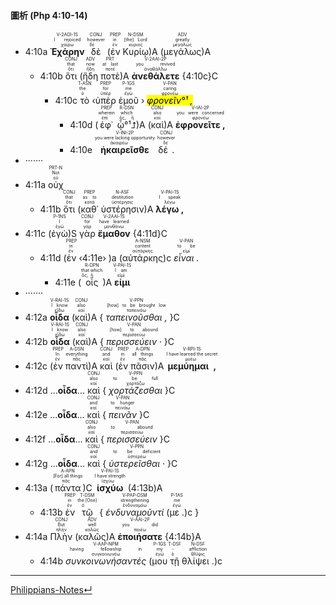 #### 圖析 (Php 4:10-14)

- <rt>4:10a</rt> <RUBY><ruby><ruby><strong>Ἐχάρην</strong><rt>χαίρω</rt></ruby><rt>I rejoiced</rt></ruby><rt>V-2AOI-1S</rt></RUBY> <RUBY><ruby><ruby>δὲ<rt>δέ</rt></ruby><rt>however</rt></ruby><rt>CONJ</rt></RUBY> (<RUBY><ruby><ruby>ἐν<rt>ἐν</rt></ruby><rt>in</rt></ruby><rt>PREP</rt></RUBY> <RUBY><ruby><ruby>Κυρίῳ<rt>κύριος</rt></ruby><rt>[the] Lord</rt></ruby><rt>N-DSM</rt></RUBY>)A (<RUBY><ruby><ruby>μεγάλως<rt>μεγάλως</rt></ruby><rt>greatly</rt></ruby><rt>ADV</rt></RUBY>)A
	- <rt>4:10b</rt> <RUBY><ruby><ruby>ὅτι<rt>ὅτι</rt></ruby><rt>that</rt></ruby><rt>CONJ</rt></RUBY> (<RUBY><ruby><ruby>ἤδη<rt>ἤδη</rt></ruby><rt>now</rt></ruby><rt>ADV</rt></RUBY> <RUBY><ruby><ruby>ποτὲ<rt>ποτέ</rt></ruby><rt>at last</rt></ruby><rt>PRT</rt></RUBY>)A <RUBY><ruby><ruby><strong>ἀνεθάλετε</strong><rt>ἀναθάλλω</rt></ruby><rt>you revived</rt></ruby><rt>V-2AAI-2P</rt></RUBY> {<rt>4:10c</rt>}C
		- <rt>4:10c</rt> <RUBY><ruby><ruby>τὸ<rt>ὁ</rt></ruby><rt>the</rt></ruby><rt>T-ASN</rt></RUBY> ‹<RUBY><ruby><ruby>ὑπὲρ<rt>ὑπέρ</rt></ruby><rt>for</rt></ruby><rt>PREP</rt></RUBY> <RUBY><ruby><ruby>ἐμοῦ<rt>ἐγώ</rt></ruby><rt>me</rt></ruby><rt>P-1GS</rt></RUBY> › <RUBY><ruby><ruby><mark><em>φρονεῖν°¹ ,</em></mark><rt>φρονέω</rt></ruby><rt>caring</rt></ruby><rt>V-PAN</rt></RUBY>
			- <rt>4:10d</rt> (<RUBY><ruby><ruby>ἐφ᾽<rt>ἐπί</rt></ruby><rt>wherein</rt></ruby><rt>PREP</rt></RUBY> <RUBY><ruby><ruby>ᾧ°¹⮥<rt>ὅς, ἥ</rt></ruby><rt>which</rt></ruby><rt>R-DSN</rt></RUBY>)A (<RUBY><ruby><ruby>καὶ<rt>καί</rt></ruby><rt>also</rt></ruby><rt>CONJ</rt></RUBY>)A <RUBY><ruby><ruby><strong>ἐφρονεῖτε ,</strong><rt>φρονέω</rt></ruby><rt>you were concerned</rt></ruby><rt>V-IAI-2P</rt></RUBY> 
			- <rt>4:10e</rt> <RUBY><ruby><ruby><strong>ἠκαιρεῖσθε</strong><rt>ἀκαιρέω</rt></ruby><rt>you were lacking opportunity</rt></ruby><rt>V-INI-2P</rt></RUBY> <RUBY><ruby><ruby>δέ .<rt>δέ</rt></ruby><rt>however</rt></ruby><rt>CONJ</rt></RUBY> 
- ·······
- <rt>4:11a</rt> <RUBY><ruby><ruby>οὐχ<rt>οὐ</rt></ruby><rt>Not</rt></ruby><rt>PRT-N</rt></RUBY> 
	- <rt>4:11b</rt> <RUBY><ruby><ruby>ὅτι<rt>ὅτι</rt></ruby><rt>that</rt></ruby><rt>CONJ</rt></RUBY> (<RUBY><ruby><ruby>καθ᾽<rt>κατά</rt></ruby><rt>as to</rt></ruby><rt>PREP</rt></RUBY> <RUBY><ruby><ruby>ὑστέρησιν<rt>ὑστέρησις</rt></ruby><rt>destitution</rt></ruby><rt>N-ASF</rt></RUBY>)A <RUBY><ruby><ruby><strong>λέγω ,</strong><rt>λέγω</rt></ruby><rt>I speak</rt></ruby><rt>V-PAI-1S</rt></RUBY> 
- <rt>4:11c</rt> (<RUBY><ruby><ruby>ἐγὼ<rt>ἐγώ</rt></ruby><rt>I</rt></ruby><rt>P-1NS</rt></RUBY>)S <RUBY><ruby><ruby>γὰρ<rt>γάρ</rt></ruby><rt>for</rt></ruby><rt>CONJ</rt></RUBY> <RUBY><ruby><ruby><strong>ἔμαθον</strong><rt>μανθάνω</rt></ruby><rt>have learned</rt></ruby><rt>V-2AAI-1S</rt></RUBY> {<rt>4:11d</rt>}C
	- <rt>4:11d</rt> (<RUBY><ruby><ruby>ἐν<rt>ἐν</rt></ruby><rt>in</rt></ruby><rt>PREP</rt></RUBY> ‹<rt>4:11e</rt>› )a (<RUBY><ruby><ruby>αὐτάρκης<rt>αὐτάρκης</rt></ruby><rt>content</rt></ruby><rt>A-NSM</rt></RUBY>)c <RUBY><ruby><ruby><em>εἶναι .</em><rt>εἰμί</rt></ruby><rt>to be</rt></ruby><rt>V-PAN</rt></RUBY>
		- <rt>4:11e</rt> (<RUBY><ruby><ruby>οἷς<rt>ὅς, ἥ</rt></ruby><rt>that which</rt></ruby><rt>R-DPN</rt></RUBY>)A <RUBY><ruby><ruby><strong>εἰμι</strong><rt>εἰμί</rt></ruby><rt>I am</rt></ruby><rt>V-PAI-1S</rt></RUBY>
- ·······
- <rt>4:12a</rt> <RUBY><ruby><ruby><strong>οἶδα</strong><rt>εἴδω</rt></ruby><rt>I know</rt></ruby><rt>V-RAI-1S</rt></RUBY> (<RUBY><ruby><ruby>καὶ<rt>καί</rt></ruby><rt>also</rt></ruby><rt>CONJ</rt></RUBY>)A { <RUBY><ruby><ruby><em>ταπεινοῦσθαι ,</em><rt>ταπεινόω</rt></ruby><rt>[how] to be brought low</rt></ruby><rt>V-PPN</rt></RUBY> }C 
- <rt>4:12b</rt> <RUBY><ruby><ruby><strong>οἶδα</strong><rt>εἴδω</rt></ruby><rt>I know</rt></ruby><rt>V-RAI-1S</rt></RUBY> (<RUBY><ruby><ruby>καὶ<rt>καί</rt></ruby><rt>also</rt></ruby><rt>CONJ</rt></RUBY>)A { <RUBY><ruby><ruby><em>περισσεύειν ·</em><rt>περισσεύω</rt></ruby><rt>[how] to abound</rt></ruby><rt>V-PAN</rt></RUBY> }C
- <rt>4:12c</rt> (<RUBY><ruby><ruby>ἐν<rt>ἐν</rt></ruby><rt>In</rt></ruby><rt>PREP</rt></RUBY> <RUBY><ruby><ruby>παντὶ<rt>πᾶς</rt></ruby><rt>everything</rt></ruby><rt>A-DSN</rt></RUBY>)A <RUBY><ruby><ruby>καὶ<rt>καί</rt></ruby><rt>and</rt></ruby><rt>CONJ</rt></RUBY> (<RUBY><ruby><ruby>ἐν<rt>ἐν</rt></ruby><rt>in</rt></ruby><rt>PREP</rt></RUBY> <RUBY><ruby><ruby>πᾶσιν<rt>πᾶς</rt></ruby><rt>all things</rt></ruby><rt>A-DPN</rt></RUBY>)A <RUBY><ruby><ruby><strong>μεμύημαι ,</strong><rt>μυέω</rt></ruby><rt>I have learned the secret</rt></ruby><rt>V-RPI-1S</rt></RUBY> 
- <rt>4:12d</rt> ...<strong>οἶδα</strong>... <RUBY><ruby><ruby>καὶ<rt>καί</rt></ruby><rt>also</rt></ruby><rt>CONJ</rt></RUBY> { <RUBY><ruby><ruby><em>χορτάζεσθαι</em><rt>χορτάζω</rt></ruby><rt>to be full</rt></ruby><rt>V-PPN</rt></RUBY> }C
- <rt>4:12e</rt> ...<strong>οἶδα</strong>... <RUBY><ruby><ruby>καὶ<rt>καί</rt></ruby><rt>and</rt></ruby><rt>CONJ</rt></RUBY> { <RUBY><ruby><ruby><em>πεινᾶν</em><rt>πεινάω</rt></ruby><rt>to hunger</rt></ruby><rt>V-PAN</rt></RUBY> }C
- <rt>4:12f</rt> ...<strong>οἶδα</strong>... <RUBY><ruby><ruby>καὶ<rt>καί</rt></ruby><rt>also</rt></ruby><rt>CONJ</rt></RUBY> { <RUBY><ruby><ruby><em>περισσεύειν</em><rt>περισσεύω</rt></ruby><rt>to abound</rt></ruby><rt>V-PAN</rt></RUBY> }C
- <rt>4:12g</rt> ...<strong>οἶδα</strong>... <RUBY><ruby><ruby>καὶ<rt>καί</rt></ruby><rt>and</rt></ruby><rt>CONJ</rt></RUBY> { <RUBY><ruby><ruby><em>ὑστερεῖσθαι ·</em><rt>ὑστερέω</rt></ruby><rt>to be deficient</rt></ruby><rt>V-PPN</rt></RUBY> }C
- <rt>4:13a</rt> (<RUBY><ruby><ruby>πάντα<rt>πᾶς</rt></ruby><rt>[For] all things</rt></ruby><rt>A-APN</rt></RUBY>)C <RUBY><ruby><ruby><strong>ἰσχύω</strong><rt>ἰσχύω</rt></ruby><rt>I have strength</rt></ruby><rt>V-PAI-1S</rt></RUBY> (<rt>4:13b</rt>)A
	- <rt>4:13b</rt> <RUBY><ruby><ruby>ἐν<rt>ἐν</rt></ruby><rt>in</rt></ruby><rt>PREP</rt></RUBY> <RUBY><ruby><ruby>τῷ<rt>ὁ</rt></ruby><rt>the [One]</rt></ruby><rt>T-DSM</rt></RUBY> { <RUBY><ruby><ruby><em>ἐνδυναμοῦντί</em><rt>ἐνδυναμόω</rt></ruby><rt>strengthening</rt></ruby><rt>V-PAP-DSM</rt></RUBY> (<RUBY><ruby><ruby>με .<rt>ἐγώ</rt></ruby><rt>me</rt></ruby><rt>P-1AS</rt></RUBY>)c }
- <rt>4:14a</rt> <RUBY><ruby><ruby>Πλὴν<rt>πλήν</rt></ruby><rt>But</rt></ruby><rt>CONJ</rt></RUBY> (<RUBY><ruby><ruby>καλῶς<rt>καλῶς</rt></ruby><rt>well</rt></ruby><rt>ADV</rt></RUBY>)A <RUBY><ruby><ruby><strong>ἐποιήσατε</strong><rt>ποιέω</rt></ruby><rt>you did</rt></ruby><rt>V-AAI-2P</rt></RUBY> {<rt>4:14b</rt>}A
	- <rt>4:14b</rt> <RUBY><ruby><ruby><em>συνκοινωνήσαντές</em><rt>συγκοινωνέω</rt></ruby><rt>having fellowship in</rt></ruby><rt>V-AAP-NPM</rt></RUBY> (<RUBY><ruby><ruby>μου<rt>ἐγώ</rt></ruby><rt>my</rt></ruby><rt>P-1GS</rt></RUBY> <RUBY><ruby><ruby>τῇ<rt>ὁ</rt></ruby><rt>-</rt></ruby><rt>T-DSF</rt></RUBY> <RUBY><ruby><ruby>θλίψει .<rt>θλῖψις</rt></ruby><rt>affliction</rt></ruby><rt>N-DSF</rt></RUBY>)c


---
[Philippians-Notes↵](Philippians-Notes.md)